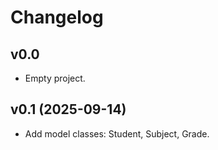 # Changelog

## v0.0
- Empty project.

## v0.1 (2025-09-14)
- Add model classes: Student, Subject, Grade.
